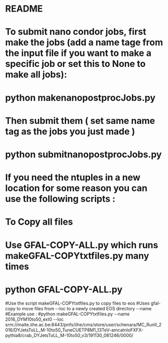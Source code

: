 # README


# To submit nano condor jobs, first make the jobs (add a name tage from the input file if you want to make a specific job or set this to None to make all jobs):

# python makenanopostprocJobs.py

# Then submit them ( set same name tag as the jobs you just made )

# python submitnanopostprocJobs.py


# If you need the ntuples in a new location for some reason you can use the following scripts :

# To Copy all files
# Use GFAL-COPY-ALL.py which runs makeGFAL-COPYtxtfiles.py many times
# python GFAL-COPY-ALL.py



#Use the script makeGFAL-COPYtxtfiles.py to copy files to eos
#Uses gfal-copy to move files from --loc to a newly created EOS directory --name  
#Example use :
#python makeGFAL-COPYtxtfiles.py --name 2016_DYM10to50_ext0 --loc srm://maite.iihe.ac.be:8443/pnfs/iihe/cms/store/user/schenara/MC_RunII_2016/DYJetsToLL_M-10to50_TuneCUETP8M1_13TeV-amcatnloFXFX-pythia8/crab_DYJetsToLL_M-10to50_v3/191130_081246/0000/




